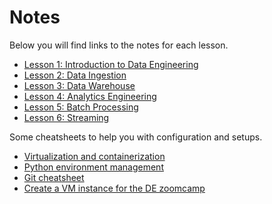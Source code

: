# Notes

Below you will find links to the notes for each lesson.

* [Lesson 1: Introduction to Data Engineering](..\intro.md)
* [Lesson 2: Data Ingestion](..\data_ingestion.md)
* [Lesson 3: Data Warehouse](..\data_warehouse.md)
* [Lesson 4: Analytics Engineering](..\big_data_analytics.md)
* [Lesson 5: Batch Processing](..\batch_processing.md)
* [Lesson 6: Streaming](..\streaming.md)

Some cheatsheets to help you with configuration and setups.

* [Virtualization and containerization](https://gist.github.com/ziritrion/1842c8a4c4851602a8733bba19ab6050)
* [Python environment management](https://gist.github.com/ziritrion/8024025672ea92b8bdeb320d6015aa0d)
* [Git cheatsheet](https://gist.github.com/ziritrion/d73ca65bf4d19c79ca842a55853cb962)
* [Create a VM instance for the DE zoomcamp](https://gist.github.com/ziritrion/3214aa570e15ae09bf72c4587cb9d686)